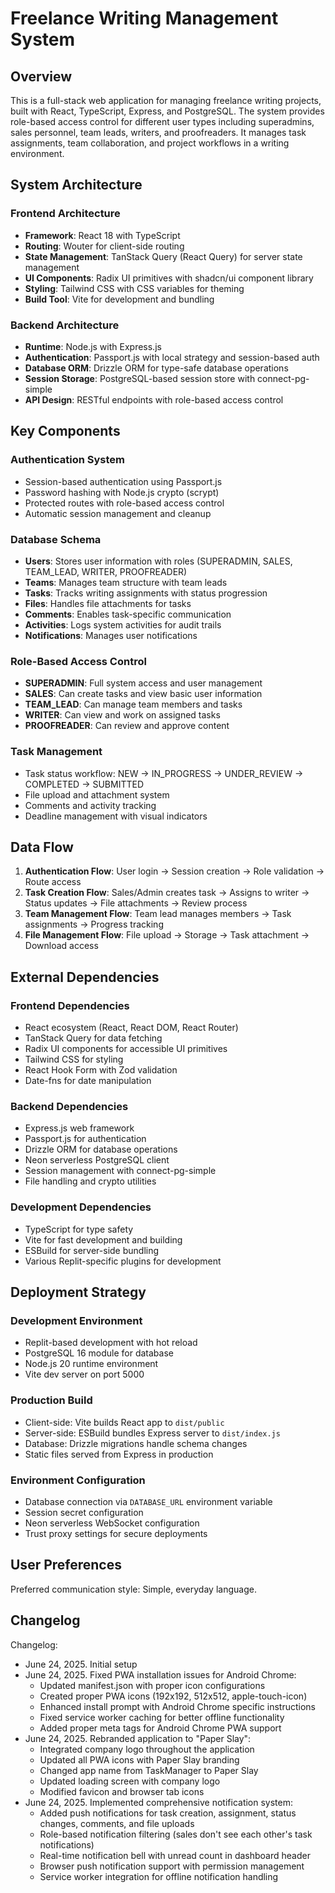 # Freelance Writing Management System

## Overview

This is a full-stack web application for managing freelance writing projects, built with React, TypeScript, Express, and PostgreSQL. The system provides role-based access control for different user types including superadmins, sales personnel, team leads, writers, and proofreaders. It manages task assignments, team collaboration, and project workflows in a writing environment.

## System Architecture

### Frontend Architecture
- **Framework**: React 18 with TypeScript
- **Routing**: Wouter for client-side routing
- **State Management**: TanStack Query (React Query) for server state management
- **UI Components**: Radix UI primitives with shadcn/ui component library
- **Styling**: Tailwind CSS with CSS variables for theming
- **Build Tool**: Vite for development and bundling

### Backend Architecture
- **Runtime**: Node.js with Express.js
- **Authentication**: Passport.js with local strategy and session-based auth
- **Database ORM**: Drizzle ORM for type-safe database operations
- **Session Storage**: PostgreSQL-based session store with connect-pg-simple
- **API Design**: RESTful endpoints with role-based access control

## Key Components

### Authentication System
- Session-based authentication using Passport.js
- Password hashing with Node.js crypto (scrypt)
- Protected routes with role-based access control
- Automatic session management and cleanup

### Database Schema
- **Users**: Stores user information with roles (SUPERADMIN, SALES, TEAM_LEAD, WRITER, PROOFREADER)
- **Teams**: Manages team structure with team leads
- **Tasks**: Tracks writing assignments with status progression
- **Files**: Handles file attachments for tasks
- **Comments**: Enables task-specific communication
- **Activities**: Logs system activities for audit trails
- **Notifications**: Manages user notifications

### Role-Based Access Control
- **SUPERADMIN**: Full system access and user management
- **SALES**: Can create tasks and view basic user information
- **TEAM_LEAD**: Can manage team members and tasks
- **WRITER**: Can view and work on assigned tasks
- **PROOFREADER**: Can review and approve content

### Task Management
- Task status workflow: NEW → IN_PROGRESS → UNDER_REVIEW → COMPLETED → SUBMITTED
- File upload and attachment system
- Comments and activity tracking
- Deadline management with visual indicators

## Data Flow

1. **Authentication Flow**: User login → Session creation → Role validation → Route access
2. **Task Creation Flow**: Sales/Admin creates task → Assigns to writer → Status updates → File attachments → Review process
3. **Team Management Flow**: Team lead manages members → Task assignments → Progress tracking
4. **File Management Flow**: File upload → Storage → Task attachment → Download access

## External Dependencies

### Frontend Dependencies
- React ecosystem (React, React DOM, React Router)
- TanStack Query for data fetching
- Radix UI components for accessible UI primitives
- Tailwind CSS for styling
- React Hook Form with Zod validation
- Date-fns for date manipulation

### Backend Dependencies
- Express.js web framework
- Passport.js for authentication
- Drizzle ORM for database operations
- Neon serverless PostgreSQL client
- Session management with connect-pg-simple
- File handling and crypto utilities

### Development Dependencies
- TypeScript for type safety
- Vite for fast development and building
- ESBuild for server-side bundling
- Various Replit-specific plugins for development

## Deployment Strategy

### Development Environment
- Replit-based development with hot reload
- PostgreSQL 16 module for database
- Node.js 20 runtime environment
- Vite dev server on port 5000

### Production Build
- Client-side: Vite builds React app to `dist/public`
- Server-side: ESBuild bundles Express server to `dist/index.js`
- Database: Drizzle migrations handle schema changes
- Static files served from Express in production

### Environment Configuration
- Database connection via `DATABASE_URL` environment variable
- Session secret configuration
- Neon serverless WebSocket configuration
- Trust proxy settings for secure deployments

## User Preferences

Preferred communication style: Simple, everyday language.

## Changelog

Changelog:
- June 24, 2025. Initial setup
- June 24, 2025. Fixed PWA installation issues for Android Chrome:
  - Updated manifest.json with proper icon configurations
  - Created proper PWA icons (192x192, 512x512, apple-touch-icon)
  - Enhanced install prompt with Android Chrome specific instructions
  - Fixed service worker caching for better offline functionality
  - Added proper meta tags for Android Chrome PWA support
- June 24, 2025. Rebranded application to "Paper Slay":
  - Integrated company logo throughout the application
  - Updated all PWA icons with Paper Slay branding
  - Changed app name from TaskManager to Paper Slay
  - Updated loading screen with company logo
  - Modified favicon and browser tab icons
- June 24, 2025. Implemented comprehensive notification system:
  - Added push notifications for task creation, assignment, status changes, comments, and file uploads
  - Role-based notification filtering (sales don't see each other's task notifications)
  - Real-time notification bell with unread count in dashboard header
  - Browser push notification support with permission management
  - Service worker integration for offline notification handling